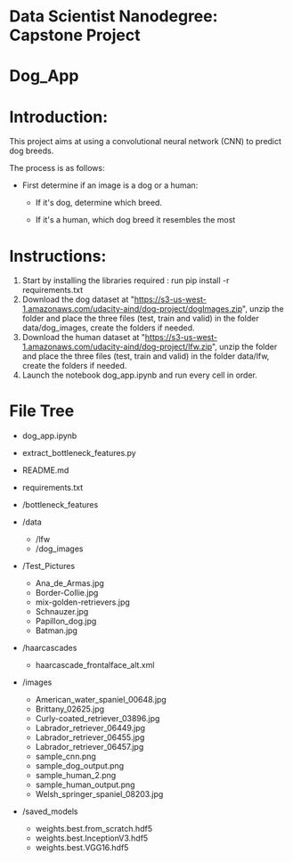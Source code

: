 # Data Scientist Nanodegree: Capstone Project
# Dog_App

# Introduction:
This project aims at using a convolutional neural network (CNN) to predict dog breeds.

The process is as follows:
- First determine if an image is a dog or a human:

    - If it's dog, determine which breed.

    - If it's a human, which dog breed it resembles the most


# Instructions:
1. Start by installing the libraries required : run pip install -r requirements.txt
2. Download the dog dataset at "https://s3-us-west-1.amazonaws.com/udacity-aind/dog-project/dogImages.zip", unzip the folder and place the three files (test, train and valid) in the folder data/dog_images, create the folders if needed.
3. Download the human dataset at "https://s3-us-west-1.amazonaws.com/udacity-aind/dog-project/lfw.zip", unzip the folder and place the three files (test, train and valid) in the folder data/lfw, create the folders if needed.
4. Launch the notebook dog_app.ipynb and run every cell in order.



# File Tree
- dog_app.ipynb
- extract_bottleneck_features.py
- README.md
- requirements.txt


- /bottleneck_features


- /data
    - /lfw
    - /dog_images

- /Test_Pictures
    - Ana_de_Armas.jpg
    - Border-Collie.jpg
    - mix-golden-retrievers.jpg
    - Schnauzer.jpg
    - Papillon_dog.jpg
    - Batman.jpg

- /haarcascades
    - haarcascade_frontalface_alt.xml

- /images
    - American_water_spaniel_00648.jpg
    - Brittany_02625.jpg
    - Curly-coated_retriever_03896.jpg
    - Labrador_retriever_06449.jpg
    - Labrador_retriever_06455.jpg
    - Labrador_retriever_06457.jpg
    - sample_cnn.png
    - sample_dog_output.png
    - sample_human_2.png
    - sample_human_output.png
    - Welsh_springer_spaniel_08203.jpg

- /saved_models
    - weights.best.from_scratch.hdf5
    - weights.best.InceptionV3.hdf5
    - weights.best.VGG16.hdf5
